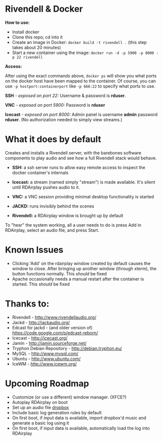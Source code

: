 Rivendell & Docker
==================

**How to use:**

* Install docker
* Clone this repo; cd into it
* Create an image in Docker: `docker build -t rivendell .` (this step takes about 20 minutes)
* Start a new container using the image: `docker run -d -p 5900 -p 8000 -p 22 rivendell`

**Access:**

After using the exact commands above, `docker ps` will show you what ports on the docker host have been mapped to the container. Of course, you can use `-p hostport:containerport` like `-p 666:22` to specify what ports to use.

**SSH** *- exposed on port 22:* Username & password is **rduser**.

**VNC** *- exposed on port 5900:* Password is **rduser**

**Icecast** *- exposed on port 8000:* Admin panel is username **admin** password **rduser**. (No authorization needed to simply view streams.)

What it does by default
=======================

Creates and installs a Rivendell server, with the barebones software components to play audio and see how a full Rivendell stack would behave.

* **SSH:** a ssh server runs to allow easy remote access to inspect the docker container's internals

* **Icecast:** a stream (named simply "stream") is made available. It's silent until RDAirplay pushes audio to it.

* **VNC:** a VNC session providing minimal desktop functionality is started

* **JACKD:** runs invisibly behind the scenes

* **Rivendell:** a RDAirplay window is brought up by default

To "hear" the system working, all a user needs to do is press Add in RDAirplay, select an audio file, and press Start.

Known Issues
============

* Clicking 'Add' on the rdairplay window created by default causes the window to close. After bringing up another window (through xterm), the button functions normally. This *should* be fixed
* Apache occasionally needs a manual restart after the container is started. This *should* be fixed

Thanks to:
==========

* Rivendell - http://www.rivendellaudio.org/
* Jackd - http://jackaudio.org/
* Edcast for jackd - (and older version of) https://code.google.com/p/edcast-reborn/
* Icecast - http://icecast.org/
* Jamin - http://jamin.sourceforge.net/
* Tryphon Debian Repository - http://debian.tryphon.eu/
* MySQL - http://www.mysql.com/
* Ubuntu - http://www.ubuntu.com/
* IceWM - http://www.icewm.org/

Upcoming Roadmap
================

* Customize (or use a different) window manager. (XFCE?)
* Autoplay RDAirplay on boot
* Set up an audio file [dropbox](http://rivendell.tryphon.org/wiki/Dropboxes)
* Include basic log generation rules by default
* On first boot, if input data is available, import dropbox'd music and generate a basic log using it
* On first boot, if input data is available, automatically load the log into RDAirplay 
